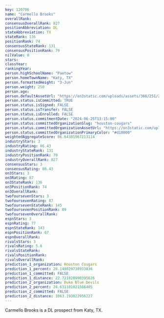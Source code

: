 ```yaml
---
key: 120706
name: "Carmello Brooks"
overallRank: 
consensusOverallRank: 827
positionAbbreviation: DL
stateAbbreviation: TX
stateRank: 136
positionRank: 74
consensusStateRank: 131
consensusPositionRank: 79
nilValue: 0
stars: 
classYear: 
rankingYear: 
person.highSchoolName: "Paetow"
person.homeTownName: "Katy, TX"
person.formattedHeight: "3-Jun"
person.weight: 250
person.age: 
person.defaultAssetUrl: "https://on3static.com/uploads/assets/366/251/251366.png"
person.status.isCommitted: TRUE
person.status.isSigned: FALSE
person.status.isTransfer: FALSE
person.status.isEnrolled: FALSE
person.status.commitmentDate: "2024-06-25T13:15:00"
person.status.committedOrganizationSlug: "houston-cougars"
person.status.committedOrganizationAssetUrl: "https://on3static.com/uploads/assets/805/149/149805.svg"
person.status.committedOrganizationPrimaryColor: "#d10000"
weightedAggregateScore: 86.64381967213114
industryStars: 3
industryRating: 86.43
industryStateRank: 131
industryPositionRank: 79
industryOverallRank: 827
consensusStars: 3
consensusRating: 86.43
on3Stars: 3
on3Rating: 87
on3StateRank: 136
on3PositionRank: 74
on3OverallRank: 
twofoursevenStars: 3
twofoursevenRating: 87
twofoursevenStateRank: 145
twofoursevenPositionRank: 89
twofoursevenOverallRank: 
espnStars: 3
espnRating: 77
espnStateRank: 143
espnPositionRank: 67
espnOverallRank: 
rivalsStars: 3
rivalsRating: 5.6
rivalsStateRank: 
rivalsPositionRank: 
rivalsOverallRank: 
prediction_1_organization: Houston Cougars
prediction_1_percent: 28.149829738933036
prediction_1_committed: FALSE
prediction_1_distance: 22.721020990395626
prediction_2_organization: Duke Blue Devils
prediction_2_percent: 24.631101021566405
prediction_2_committed: FALSE
prediction_2_distance: 1063.193022956227
---
```

Carmello Brooks is a DL prospect from Katy, TX.